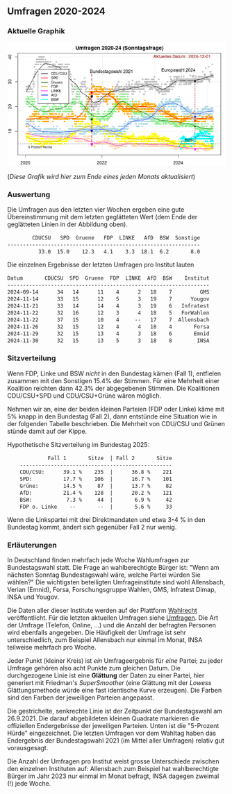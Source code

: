 
## Umfragen 2020-2024


### Aktuelle Graphik

![Abb. Sonntagsfrage](Sonntagsfrage_2024--12-01.png)

(*Diese Grafik wird hier zum Ende eines jeden Monats aktualisiert*)

### Auswertung

Die Umfragen aus den letzten vier Wochen ergeben eine gute Übereinstimmung mit dem
letzten geglätteten Wert (dem Ende der geglätteten Linien in der Abbildung oben).

```
        CDUCSU   SPD  Gruene   FDP  LINKE   AfD  BSW  Sonstige
--------------------------------------------------------------
          33.0  15.0    12.3   4.1    3.3  18.1  6.2       8.0
```

Die einzelnen Ergebnisse der letzten Umfragen pro Institut lauten

```
Datum       CDUCSU  SPD  Gruene  FDP  LINKE  AfD  BSW    Institut
-----------------------------------------------------------------
2024-09-14      34   14      11    4      2   18    7         GMS
2024-11-14      33   15      12    5      3   19    7      Yougov
2024-11-21      33   14      14    4      3   19    6   Infratest
2024-11-22      32   16      12    3      4   18    5   ForWahlen
2024-11-22      37   15      10    4     --   17    7  Allensbach
2024-11-26      32   15      12    4      4   18    4       Forsa
2024-11-29      32   15      13    4      3   18    6       Emnid
2024-11-30      32   15      13    5      3   18    8        INSA
```

### Sitzverteilung

Wenn FDP, Linke und BSW *nicht* in den Bundestag kämen (Fall 1), entfielen zusammen mit den Sonstigen 15.4% der Stimmen. Für eine Mehrheit einer Koalition reichten dann 42.3% der abgegebenen Stimmen. Die Koalitionen CDU/CSU+SPD und CDU/CSU+Grüne wären möglich.

Nehmen wir an, eine der beiden kleinen Parteien (FDP oder Linke) käme mit 5% knapp in den Bundestag (Fall 2), dann entstünde eine Situation wie in der folgenden Tabelle beschrieben. Die Mehrheit von CDU/CSU und Grünen stünde damit auf der Kippe.

Hypothetische Sitzverteilung im Bundestag 2025:

```
             Fall 1       Sitze  | Fall 2       Sitze
    -------------------------------------------------
    CDU/CSU:      39.1 %    235  |      36.8 %    221
    SPD:          17.7 %    106  |      16.7 %    101
    Grüne:        14.5 %     87  |      13.7 %     82
    AfD:          21.4 %    128  |      20.2 %    121
    BSW:           7.3 %     44  |       6.9 %     42
    FDP o. Linke    --       --  |       5.6 %     33
```

Wenn die Linkspartei mit drei Direktmandaten und etwa 3-4 % in den Bundestag kommt, ändert sich gegenüber Fall 2 nur wenig.

### Erläuterungen

In Deutschland finden mehrfach jede Woche Wahlumfragen zur Bundestagswahl statt. Die Frage an wahlberechtigte Bürger ist: "Wenn am nächsten Sonntag Bundestagswahl wäre, welche Partei würden Sie wählen?" Die wichtigsten beteiligten Umfrageinstitute sind wohl Allensbach, Verian (Emnid), Forsa, Forschungsgruppe Wahlen, GMS, Infratest Dimap, INSA und Yougov.

Die Daten aller dieser Institute werden auf der Plattform [Wahlrecht](https://www.wahlrecht.de/) veröffentlicht. Für die letzten aktuellen Umfragen siehe [Umfragen](https://www.wahlrecht.de/umfragen/). Die Art der Umfrage (Telefon, Online, ...) und die Anzahl der befragten Personen wird ebenfalls angegeben. Die Häufigkeit der Umfrage ist sehr unterschiedlich, zum Beispiel Allensbach nur einmal im Monat, INSA teilweise mehrfach pro Woche.

Jeder Punkt (kleiner Kreis) ist *ein* Umfrageergebnis für *eine* Partei; zu jeder Umfrage gehören also acht Punkte zum gleichen Datum. Die durchgezogene Linie ist eine **Glättung** der Daten zu einer Partei, hier generiert mit Friedman's *SuperSmoother* (eine Glättung mit der *Lowess* Glättungsmethode würde eine fast identische Kurve erzeugen). Die Farben sind den Farben der jeweiligen Parteien angepasst.

Die gestrichelte, senkrechte Linie ist der Zeitpunkt der Bundestagswahl am 26.9.2021. Die darauf abgebildeten kleinen Quadrate markieren die offiziellen Endergebnisse der jeweiligen Parteien. Unten ist die "5-Prozent Hürde" eingezeichnet. Die letzten Umfragen vor dem Wahltag haben das Endergebnis der Bundestagswahl 2021 (im Mittel aller Umfragen) relativ gut vorausgesagt.

Die Anzahl der Umfragen pro Institut weist grosse Unterschiede zwischen den einzelnen Instituten auf: Allensbach zum Beispiel hat wahlberechtigte Bürger im Jahr 2023 nur einmal im Monat befragt, INSA dagegen zweimal (!) jede Woche.
